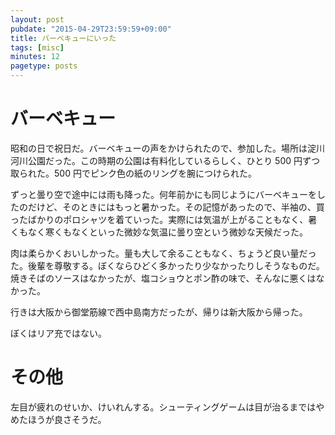 ```yaml
---
layout: post
pubdate: "2015-04-29T23:59:59+09:00"
title: バーベキューにいった
tags: [misc]
minutes: 12
pagetype: posts
---
```

# バーベキュー

昭和の日で祝日だ。バーベキューの声をかけられたので、参加した。場所は淀川河川公園だった。この時期の公園は有料化しているらしく、ひとり 500 円ずつ取られた。500 円でピンク色の紙のリングを腕につけられた。

ずっと曇り空で途中には雨も降った。何年前かにも同じようにバーベキューをしたのだけど、そのときにはもっと暑かった。その記憶があったので、半袖の、買ったばかりのポロシャツを着ていった。実際には気温が上がることもなく、暑くもなく寒くもなくといった微妙な気温に曇り空という微妙な天候だった。

肉は柔らかくおいしかった。量も大して余ることもなく、ちょうど良い量だった。後輩を尊敬する。ぼくならひどく多かったり少なかったりしそうなものだ。焼きそばのソースはなかったが、塩コショウとポン酢の味で、そんなに悪くはなかった。

行きは大阪から御堂筋線で西中島南方だったが、帰りは新大阪から帰った。

ぼくはリア充ではない。

# その他

左目が疲れのせいか、けいれんする。シューティングゲームは目が治るまではやめたほうが良さそうだ。
